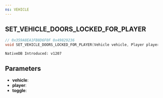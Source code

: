 ```yaml
---
ns: VEHICLE
---
```

## SET_VEHICLE_DOORS_LOCKED_FOR_PLAYER

```c
// 0x359A8EA1FB8D6F0F 0x49829236
void SET_VEHICLE_DOORS_LOCKED_FOR_PLAYER(Vehicle vehicle, Player player, BOOL toggle);
```

```
NativeDB Introduced: v1207
```

## Parameters
* **vehicle**:
* **player**:
* **toggle**:
